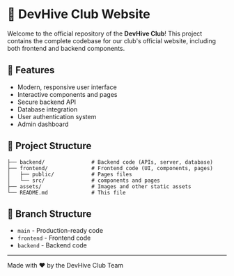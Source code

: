 # 🐝 DevHive Club Website

Welcome to the official repository of the **DevHive Club**! This project contains the complete codebase for our club's official website, including both frontend and backend components.

## 🚀 Features

- Modern, responsive user interface
- Interactive components and pages
- Secure backend API
- Database integration
- User authentication system
- Admin dashboard

## 📁 Project Structure

```devhive-club/
├── backend/               # Backend code (APIs, server, database)             
├── frontend/              # Frontend code (UI, components, pages)
│   ├── public/            # Pages files
│   └── src/               # components and pages
├── assets/                # Images and other static assets
└── README.md              # This file
```

## 🌳 Branch Structure

- `main` - Production-ready code
- `frontend` - Frontend code
- `backend` - Backend code

---

Made with ❤️ by the DevHive Club Team
